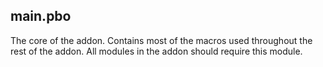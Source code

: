 ## main.pbo
The core of the addon. Contains most of the macros used throughout the rest of the addon. All modules in the addon should require this module.
